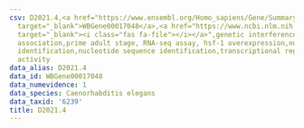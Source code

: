 ```yaml
---
csv: D2021.4,<a href="https://www.ensembl.org/Homo_sapiens/Gene/Summary?db=core;g=WBGene00017048"
  target="_blank">WBGene00017048</a>,<a href="https://www.ncbi.nlm.nih.gov/pubmed/30894454"
  target="_blank"><i class="fas fa-file"></i></a>",genetic interference,functional
  association,prime adult stage, RNA-seq assay, hsf-1 overexpression,nucleotide sequence
  identification,nucleotide sequence identification,transcriptional regulation,up-regulates
  activity
data_alias: D2021.4
data_id: WBGene00017048
data_numevidence: 1
data_species: Caenorhabditis elegans
data_taxid: '6239'
title: D2021.4
---
```

